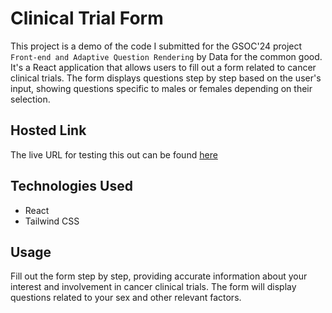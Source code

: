 # Clinical Trial Form

This project is a demo of the code I submitted for the GSOC'24 project `Front-end and Adaptive Question Rendering` by Data for the common good. It's a React application that allows users to fill out a form related to cancer clinical trials. The form displays questions step by step based on the user's input, showing questions specific to males or females depending on their selection.

## Hosted Link

The live URL for testing this out can be found [here]()

## Technologies Used

- React
- Tailwind CSS

## Usage

Fill out the form step by step, providing accurate information about your interest and involvement in cancer clinical trials. The form will display questions related to your sex and other relevant factors.
